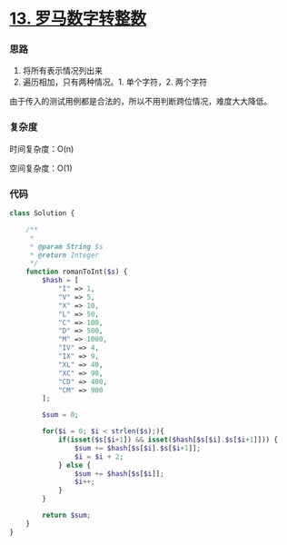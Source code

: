 # [13. 罗马数字转整数](https://leetcode.cn/problems/roman-to-integer/)

### 思路

1. 将所有表示情况列出来
2. 遍历相加，只有两种情况。1. 单个字符，2. 两个字符

由于传入的测试用例都是合法的，所以不用判断跨位情况，难度大大降低。

### 复杂度

时间复杂度：O(n)

空间复杂度：O(1)

### 代码

```php
class Solution {

    /**
     * 
     * @param String $s
     * @return Integer
     */
    function romanToInt($s) {
        $hash = [
            "I" => 1,
            "V" => 5,
            "X" => 10,
            "L" => 50,
            "C" => 100,
            "D" => 500,
            "M" => 1000,
            "IV" => 4,
            "IX" => 9,
            "XL" => 40,
            "XC" => 90,
            "CD" => 400,
            "CM" => 900
        ];

        $sum = 0;

        for($i = 0; $i < strlen($s);){
            if(isset($s[$i+1]) && isset($hash[$s[$i].$s[$i+1]])) {
                $sum += $hash[$s[$i].$s[$i+1]];
                $i = $i + 2;
            } else {
                $sum += $hash[$s[$i]];
                $i++;
            }
        }

        return $sum;
    }
}
```